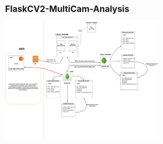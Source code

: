 # FlaskCV2-MultiCam-Analysis


![alt-text](https://github.com/Abhishek010397/FlaskCV2-MultiCam-Analysis/blob/master/Architecture.jpg)
